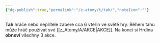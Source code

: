 ```yaml
---
{"dg-publish":true,"permalink":"/z-atomy/t/tah/","noteIcon":""}
---
```


**Tah** hráče nebo nepřítele zabere cca 6 vteřin ve světě hry. Během tahu může hráč používat své [[z_Atomy/A/AKCE\|AKCE]]. Na konci si Hrdina **obnoví** všechny 3 akce.